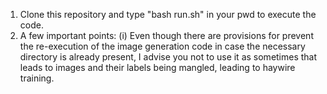 1. Clone this repository and type "bash run.sh" in your pwd to execute the code.
2. A few important points:
(i) Even though there are provisions for prevent the re-execution of the image generation code in case the necessary directory is already present, I advise you not to use it as sometimes that leads to images and their labels being mangled, leading to haywire training.
